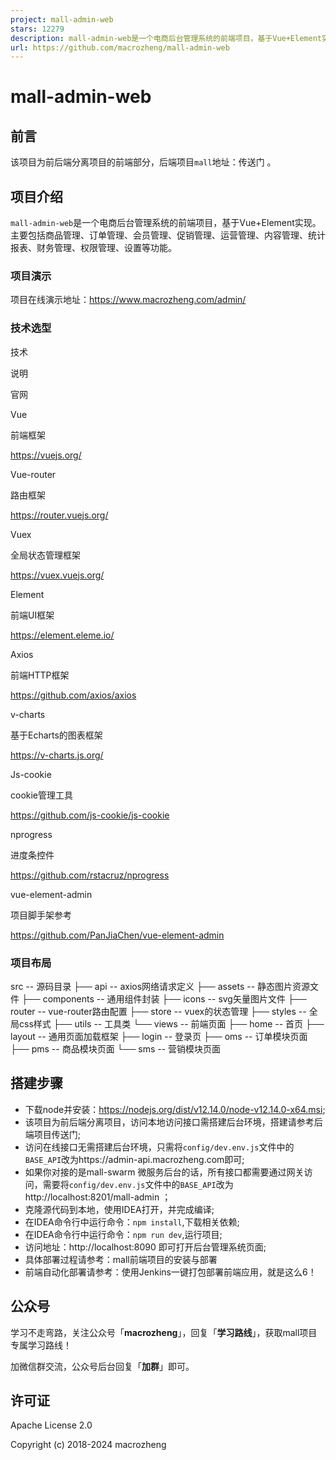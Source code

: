 ```yaml
---
project: mall-admin-web
stars: 12279
description: mall-admin-web是一个电商后台管理系统的前端项目，基于Vue+Element实现。 主要包括商品管理、订单管理、会员管理、促销管理、运营管理、内容管理、统计报表、财务管理、权限管理、设置等功能。
url: https://github.com/macrozheng/mall-admin-web
---
```


mall-admin-web
==============

前言
--

该项目为前后端分离项目的前端部分，后端项目`mall`地址：传送门 。

项目介绍
----

`mall-admin-web`是一个电商后台管理系统的前端项目，基于Vue+Element实现。主要包括商品管理、订单管理、会员管理、促销管理、运营管理、内容管理、统计报表、财务管理、权限管理、设置等功能。

### 项目演示

项目在线演示地址：https://www.macrozheng.com/admin/

### 技术选型

技术

说明

官网

Vue

前端框架

https://vuejs.org/

Vue-router

路由框架

https://router.vuejs.org/

Vuex

全局状态管理框架

https://vuex.vuejs.org/

Element

前端UI框架

https://element.eleme.io/

Axios

前端HTTP框架

https://github.com/axios/axios

v-charts

基于Echarts的图表框架

https://v-charts.js.org/

Js-cookie

cookie管理工具

https://github.com/js-cookie/js-cookie

nprogress

进度条控件

https://github.com/rstacruz/nprogress

vue-element-admin

项目脚手架参考

https://github.com/PanJiaChen/vue-element-admin

### 项目布局

src \-- 源码目录
├── api \-- axios网络请求定义
├── assets \-- 静态图片资源文件
├── components \-- 通用组件封装
├── icons \-- svg矢量图片文件
├── router \-- vue-router路由配置
├── store \-- vuex的状态管理
├── styles \-- 全局css样式
├── utils \-- 工具类
└── views \-- 前端页面
    ├── home \-- 首页
    ├── layout \-- 通用页面加载框架
    ├── login \-- 登录页
    ├── oms \-- 订单模块页面
    ├── pms \-- 商品模块页面
    └── sms \-- 营销模块页面

搭建步骤
----

-   下载node并安装：https://nodejs.org/dist/v12.14.0/node-v12.14.0-x64.msi;
-   该项目为前后端分离项目，访问本地访问接口需搭建后台环境，搭建请参考后端项目传送门;
-   访问在线接口无需搭建后台环境，只需将`config/dev.env.js`文件中的`BASE_API`改为https://admin-api.macrozheng.com即可;
-   如果你对接的是mall-swarm 微服务后台的话，所有接口都需要通过网关访问，需要将`config/dev.env.js`文件中的`BASE_API`改为http://localhost:8201/mall-admin ；
-   克隆源代码到本地，使用IDEA打开，并完成编译;
-   在IDEA命令行中运行命令：`npm install`,下载相关依赖;
-   在IDEA命令行中运行命令：`npm run dev`,运行项目;
-   访问地址：http://localhost:8090 即可打开后台管理系统页面;
-   具体部署过程请参考：mall前端项目的安装与部署
-   前端自动化部署请参考：使用Jenkins一键打包部署前端应用，就是这么6！

公众号
---

学习不走弯路，关注公众号「**macrozheng**」，回复「**学习路线**」，获取mall项目专属学习路线！

加微信群交流，公众号后台回复「**加群**」即可。

许可证
---

Apache License 2.0

Copyright (c) 2018-2024 macrozheng
